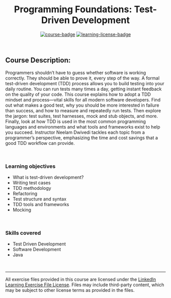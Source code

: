 <div align="center">

# Programming Foundations: Test-Driven Development

[![course-badge]][course-link]
[![learning-license-badge]][learning-license]

</div>

<br>

## Course Description:
Programmers shouldn’t have to guess whether software is working correctly. They should be able to prove it, every step of the way. A formal test-driven development (TDD) process allows you to build testing into your daily routine. You can run tests many times a day, getting instant feedback on the quality of your code. This course explains how to adopt a TDD mindset and process—vital skills for all modern software developers. Find out what makes a good test, why you should be more interested in failure than success, and how to measure and repeatedly run tests. Then explore the jargon: test suites, test harnesses, mock and stub objects, and more. Finally, look at how TDD is used in the most common programming languages and environments and what tools and frameworks exist to help you succeed. Instructor Neelam Dwivedi tackles each topic from a programmer’s perspective, emphasizing the time and cost savings that a good TDD workflow can provide.

<br>

###  Learning objectives
- What is test-driven development?
- Writing test cases
- TDD methodology
- Refactoring
- Test structure and syntax
- TDD tools and frameworks
- Mocking

<br>

### Skills covered
- Test Driven Development
- Software Development
- Java

<br>

---
All exercise files provided in this course are licensed under the [LinkedIn Learning Exercise File License][learning-license]. Files may include third-party content, which may be subject to other license terms as provided in the files.

<!-- quick links -->
<!-- badge info -->
[course-badge]:https://img.shields.io/badge/learning-programming%20foundations-ffffff?logo=Linkedin&labelColor=0a66c2&style=for-the-badge
[course-link]:https://www.linkedin.com/learning/programming-foundations-test-driven-development-3 "view on LinkedIn"
[learning-license-badge]:https://img.shields.io/badge/learning-license-ffffff?logo=Linkedin&labelColor=0a66c2&style=for-the-badge
[learning-license]:../linkedin_learning_license "view license agreement"